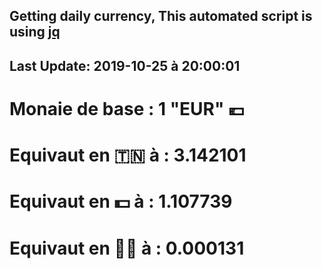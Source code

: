 ## Getting daily currency, This automated script is using [jq](https://stedolan.github.io/jq/)
## Last Update:  2019-10-25 à 20:00:01
 # Monaie de base : 1 "EUR" 💶 
 # Equivaut en 🇹🇳 à :  3.142101 
 # Equivaut en 💵 à : 1.107739
 # Equivaut en 🐱‍💻 à :  0.000131
